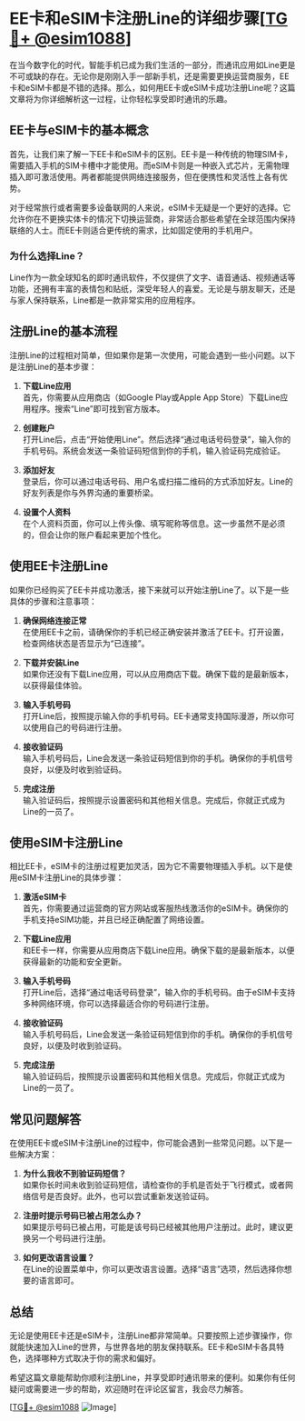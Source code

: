 # EE卡和eSIM卡注册Line的详细步骤[[TG💪+ @esim1088](https://t.me/s/esim1088)]

在当今数字化的时代，智能手机已成为我们生活的一部分，而通讯应用如Line更是不可或缺的存在。无论你是刚刚入手一部新手机，还是需要更换运营商服务，EE卡和eSIM卡都是不错的选择。那么，如何用EE卡或eSIM卡成功注册Line呢？这篇文章将为你详细解析这一过程，让你轻松享受即时通讯的乐趣。

## EE卡与eSIM卡的基本概念

首先，让我们来了解一下EE卡和eSIM卡的区别。EE卡是一种传统的物理SIM卡，需要插入手机的SIM卡槽中才能使用。而eSIM卡则是一种嵌入式芯片，无需物理插入即可激活使用。两者都能提供网络连接服务，但在便携性和灵活性上各有优势。

对于经常旅行或者需要多设备联网的人来说，eSIM卡无疑是一个更好的选择。它允许你在不更换实体卡的情况下切换运营商，非常适合那些希望在全球范围内保持联络的人士。而EE卡则适合更传统的需求，比如固定使用的手机用户。

### 为什么选择Line？

Line作为一款全球知名的即时通讯软件，不仅提供了文字、语音通话、视频通话等功能，还拥有丰富的表情包和贴纸，深受年轻人的喜爱。无论是与朋友聊天，还是与家人保持联系，Line都是一款非常实用的应用程序。

## 注册Line的基本流程

注册Line的过程相对简单，但如果你是第一次使用，可能会遇到一些小问题。以下是注册Line的基本步骤：

1. **下载Line应用**  
   首先，你需要从应用商店（如Google Play或Apple App Store）下载Line应用程序。搜索“Line”即可找到官方版本。

2. **创建账户**  
   打开Line后，点击“开始使用Line”。然后选择“通过电话号码登录”，输入你的手机号码。系统会发送一条验证码短信到你的手机，输入验证码完成验证。

3. **添加好友**  
   登录后，你可以通过电话号码、用户名或扫描二维码的方式添加好友。Line的好友列表是你与外界沟通的重要桥梁。

4. **设置个人资料**  
   在个人资料页面，你可以上传头像、填写昵称等信息。这一步虽然不是必须的，但会让你的账户看起来更加个性化。

## 使用EE卡注册Line

如果你已经购买了EE卡并成功激活，接下来就可以开始注册Line了。以下是一些具体的步骤和注意事项：

1. **确保网络连接正常**  
   在使用EE卡之前，请确保你的手机已经正确安装并激活了EE卡。打开设置，检查网络状态是否显示为“已连接”。

2. **下载并安装Line**  
   如果你还没有下载Line应用，可以从应用商店下载。确保下载的是最新版本，以获得最佳体验。

3. **输入手机号码**  
   打开Line后，按照提示输入你的手机号码。EE卡通常支持国际漫游，所以你可以使用自己的号码进行注册。

4. **接收验证码**  
   输入手机号码后，Line会发送一条验证码短信到你的手机。确保你的手机信号良好，以便及时收到验证码。

5. **完成注册**  
   输入验证码后，按照提示设置密码和其他相关信息。完成后，你就正式成为Line的一员了。

## 使用eSIM卡注册Line

相比EE卡，eSIM卡的注册过程更加灵活，因为它不需要物理插入手机。以下是使用eSIM卡注册Line的具体步骤：

1. **激活eSIM卡**  
   首先，你需要通过运营商的官方网站或客服热线激活你的eSIM卡。确保你的手机支持eSIM功能，并且已经正确配置了网络设置。

2. **下载Line应用**  
   和EE卡一样，你需要从应用商店下载Line应用。确保下载的是最新版本，以便获得最新的功能和安全更新。

3. **输入手机号码**  
   打开Line后，选择“通过电话号码登录”，输入你的手机号码。由于eSIM卡支持多种网络环境，你可以选择最适合你的号码进行注册。

4. **接收验证码**  
   输入手机号码后，Line会发送一条验证码短信到你的手机。确保你的手机信号良好，以便及时收到验证码。

5. **完成注册**  
   输入验证码后，按照提示设置密码和其他相关信息。完成后，你就正式成为Line的一员了。

## 常见问题解答

在使用EE卡或eSIM卡注册Line的过程中，你可能会遇到一些常见问题。以下是一些解决方案：

1. **为什么我收不到验证码短信？**  
   如果你长时间未收到验证码短信，请检查你的手机是否处于飞行模式，或者网络信号是否良好。此外，也可以尝试重新发送验证码。

2. **注册时提示号码已被占用怎么办？**  
   如果提示号码已被占用，可能是该号码已经被其他用户注册过。此时，建议更换另一个号码进行注册。

3. **如何更改语言设置？**  
   在Line的设置菜单中，你可以更改语言设置。选择“语言”选项，然后选择你想要的语言即可。

## 总结

无论是使用EE卡还是eSIM卡，注册Line都非常简单。只要按照上述步骤操作，你就能快速加入Line的世界，与世界各地的朋友保持联系。EE卡和eSIM卡各具特色，选择哪种方式取决于你的需求和偏好。

希望这篇文章能帮助你顺利注册Line，并享受即时通讯带来的便利。如果你有任何疑问或需要进一步的帮助，欢迎随时在评论区留言，我会尽力解答。

[[TG💪+ @esim1088](https://t.me/s/esim1088) ![Image](https://i.postimg.cc/4NQfJmqS/Snipaste-2025-05-13-00-14-12.png)]